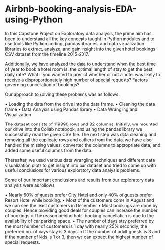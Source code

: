 # Airbnb-booking-analysis-EDA-using-Python

In this Capstone Project on Exploratory data analysis, the prime aim has been to understand all the key concepts taught in Python modules and to use tools like Python coding, pandas libraries, and data visualization libraries to extract, analyze, and gain insight into the given hotel bookings CSV dataset from the timeline 2015-2017. 

Additionally, we have analyzed the data to understand when the best time of year to book a hotel room is. the optimal length of stay to get the best daily rate? What if you wanted to predict whether or not a hotel was likely to receive a disproportionately high number of special requests? 
Factors governing cancellation of bookings?

Our approach to solving these problems was as follows.

•	Loading the data from the drive into the data frame.
•	Cleaning the data frame
•	Data Analysis using Pandas library
•	Data Wrangling and Visualization

The dataset consists of 119390 rows and 32 columns.
Initially, we mounted our drive into the Collab notebook, and using the pandas library we successfully read the given CSV file. The next step was data cleaning and removing all the duplicate rows and outliers from the data. we have also handled the missing values, converted the columns to appropriate data, and added some useful columns from the data.

Thereafter, we used various data wrangling techniques and different data visualization plots to get insight into our dataset and tried to come up with useful conclusions for various exploratory data analysis problems. 

Some of our important conclusions and results from our exploratory data analysis were as follows

•	Nearly 60% of guests prefer City Hotel and only 40% of guests prefer Resort Hotel while booking.
•	Most of the customers come in August and we can see the least customers in December
•	Most bookings are done by couples. Hence providing good deals for couples can increase the number of bookings
•	 The reason behind hotel booking cancellation is due to the availability of car parking space.
•	The number of days stay preferred by the most number of customers is 1 day with nearly 25% secondly, the preferred no. of days stay is 3 days.
•	If the number of adult guests is 3 and if the number of kids is 1 or 3, then we can expect the highest number of special requests.

